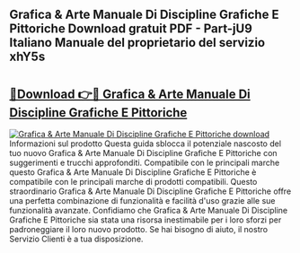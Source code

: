 ## Grafica & Arte Manuale Di Discipline Grafiche E Pittoriche Download gratuit PDF - Part-jU9 Italiano Manuale del proprietario del servizio xhY5s

# <h2><a href="http://dfafz8.blite.top/?on=Grafica+%26+Arte+Manuale+Di+Discipline+Grafiche+E+Pittoriche">🔗Download 👉🔴 Grafica & Arte Manuale Di Discipline Grafiche E Pittoriche</a></h2>

[![Grafica & Arte Manuale Di Discipline Grafiche E Pittoriche download](https://i.imgur.com/lujVjoI.png)](http://dfafz8.blite.top/?on=Grafica+%26+Arte+Manuale+Di+Discipline+Grafiche+E+Pittoriche)
Informazioni sul prodotto Questa guida sblocca il potenziale nascosto del tuo nuovo Grafica & Arte Manuale Di Discipline Grafiche E Pittoriche con suggerimenti e trucchi approfonditi. Compatibile con le principali marche questo Grafica & Arte Manuale Di Discipline Grafiche E Pittoriche è compatibile con le principali marche di prodotti compatibili. Questo straordinario Grafica & Arte Manuale Di Discipline Grafiche E Pittoriche offre una perfetta combinazione di funzionalità e facilità d'uso grazie alle sue funzionalità avanzate. Confidiamo che Grafica & Arte Manuale Di Discipline Grafiche E Pittoriche sia stata una risorsa inestimabile per i loro sforzi per padroneggiare il loro nuovo prodotto. Se hai bisogno di aiuto, il nostro Servizio Clienti è a tua disposizione.
